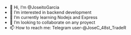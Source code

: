 - 👋 Hi, I’m @JoseitoGarcia
- 👀 I’m interested in backend development
- 🌱 I’m currently learning Nodejs and Express
- 💞️ I’m looking to collaborate on any proyect
- 📫 How to reach me: Telegram user-@JoseC_48st_TradeR

<!---
JoseitoGarcia/JoseitoGarcia is a ✨ special ✨ repository because its `README.md` (this file) appears on your GitHub profile.
You can click the Preview link to take a look at your changes.
--->

